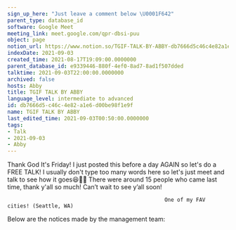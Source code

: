 ```yaml
---
sign_up_here: "Just leave a comment below \U0001F642"
parent_type: database_id
software: Google Meet
meeting_link: meet.google.com/qpr-dbsi-puu
object: page
notion_url: https://www.notion.so/TGIF-TALK-BY-ABBY-db7666d5c46c4e82a1e6d00be98f1e9f
indexDate: 2021-09-03
created_time: 2021-08-17T19:09:00.0000000
parent_database_id: e9339446-880f-4ef0-8ad7-8ad1f507dded
talktime: 2021-09-03T22:00:00.0000000
archived: false
hosts: Abby
title: TGIF TALK BY ABBY
language_level: intermediate to advanced
id: db7666d5-c46c-4e82-a1e6-d00be98f1e9f
name: TGIF TALK BY ABBY
last_edited_time: 2021-09-03T00:50:00.0000000
tags:
- Talk
- 2021-09-03
- Abby
---
```


Thank God It's Friday! I just posted this before a day AGAIN so let's do a FREE TALK!
I usually don't type too many words here so let's just meet and talk to see how it goes😆👍🏻
There were around 15 people who came last time, thank y'all so much!
Can’t wait to see y’all soon!




                                                      One of my FAV cities! (Seattle, WA)







Below are the notices made by the management team: 


